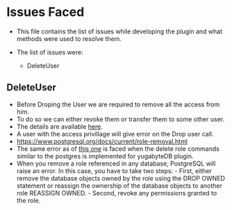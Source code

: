 #   Issues Faced
-   This file contains the list of issues while developing the plugin and what methods were used to resolve them.

-   The list of issues were:
    -   DeleteUser

##  DeleteUser
-   Before Droping the User we are required to remove all the access from him.
-   To do so we can either revoke them or transfer them to some other user.
-   The details are available [here](https://stackoverflow.com/questions/3023583/how-to-quickly-drop-a-user-with-existing-privileges).
-   A user with the access privillage will give error on the Drop user call.
-   https://www.postgresql.org/docs/current/role-removal.html
-   The same error as of [this one](https://www.postgresql.org/message-id/83894A1821034948BA27FE4DAA47427928F7C29922%40apde03.APD.Satcom.Local) is faced when the delete role commands similar to the postgres is implemented for yugabyteDB plugin.
-    When you remove a role referenced in any database, PostgreSQL will raise an error. In this case, you have to take two steps:
    -   First, either remove the database objects owned by the role using the DROP OWNED statement or reassign the ownership of the database objects to another role REASSIGN OWNED.
    -   Second, revoke any permissions granted to the role.